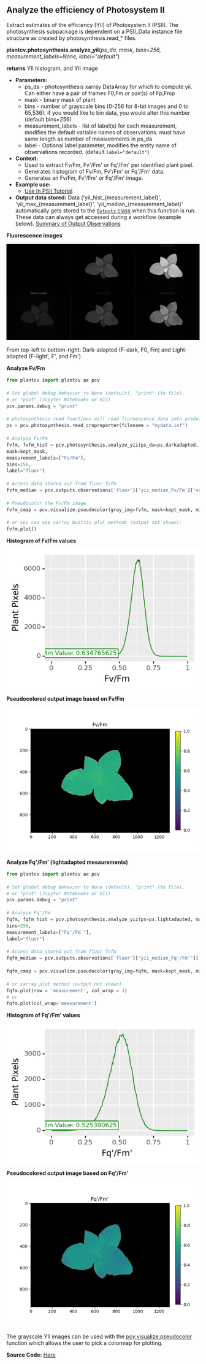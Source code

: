 ## Analyze the efficiency of Photosystem II

Extract estimates of the efficiency (YII) of Photosystem II (PSII). The photosynthesis subpackage is dependent on a PSII_Data instance file structure as created by photosynthesis.read_* files.

**plantcv.photosynthesis.analyze_yii**(*ps_da, mask, bins=256, measurement_labels=None, label="default"*)

**returns** YII histogram, and YII image

- **Parameters:**
    - ps_da - photosynthesis xarray DataArray for which to compute yii. Can either have a pair of frames F0,Fm or pair(s) of Fp,Fmp
    - mask - binary mask of plant
    - bins - number of grayscale bins (0-256 for 8-bit images and 0 to 65,536), if you would like to bin data, you would alter this number (default bins=256)
    - measurement_labels - list of label(s) for each measurement, modifies the default variable names of observations. must have same length as number of measurements in ps_da
    - label - Optional label parameter, modifies the entity name of observations recorded. (default `label="default"`)
- **Context:**
    - Used to extract Fv/Fm, Fv'/Fm' or Fq'/Fm' per identified plant pixel.
    - Generates histogram of Fv/Fm, Fv'/Fm' or Fq'/Fm' data.
    - Generates an Fv/Fm, Fv'/Fm' or Fq'/Fm' image.
- **Example use:**
    - [Use In PSII Tutorial](tutorials/psII_tutorial.md)
- **Output data stored:** Data ('yii_hist_{measurement_label}', 'yii_max_{measurement_label}', 'yii_median_{measurement_label}' automatically gets stored to the 
  [`Outputs` class](outputs.md) when this function is run. These data can always get accessed during a workflow 
  (example below). [Summary of Output Observations](output_measurements.md#summary-of-output-observations)

**Fluorescence images**

![Screenshot](img/documentation_images/fluor_fvfm/fvfm_images.jpg)

From top-left to bottom-right: Dark-adapted (F-dark, F0, Fm) and Light-adapted (F-light', F', and Fm')

**Analyze Fv/Fm**

```python
from plantcv import plantcv as pcv

# Set global debug behavior to None (default), "print" (to file), 
# or "plot" (Jupyter Notebooks or X11)
pcv.params.debug = "print"

# photosynthesis read functions will read fluroescence data into predefined data format that includes at least attribute 'darkadapted'
ps = pcv.photosynthesis.read_cropreporter(filename = "mydata.inf")

# Analyze Fv/Fm    
fvfm, fvfm_hist = pcv.photosynthesis.analyze_yii(ps_da=ps.darkadapted, 
mask=kept_mask, 
measurement_labels=["Fv/Fm"],
bins=256, 
label="fluor")

# Access data stored out from fluor_fvfm
fvfm_median = pcv.outputs.observations['fluor']['yii_median_Fv/Fm']['value']

# Pseudocolor the Fv/Fm image
fvfm_cmap = pcv.visualize.pseudocolor(gray_img=fvfm, mask=kept_mask, min_value=0, max_value=1, title="Fv/Fm")

# or you can use xarray builtin plot methods (output not shown):
fvfm.plot()
```

**Histogram of Fv/Fm values**

![Screenshot](img/documentation_images/fluor_fvfm/fvfm_histogram.png)

**Pseudocolored output image based on Fv/Fm**

![Screenshot](img/documentation_images/fluor_fvfm/fvfm_colormap.png)

**Analyze Fq'/Fm' (lightadapted mesaurements)**

```python
from plantcv import plantcv as pcv

# Set global debug behavior to None (default), "print" (to file), 
# or "plot" (Jupyter Notebooks or X11)
pcv.params.debug = "print"

# Analyze Fq'/Fm'    
fqfm, fqfm_hist = pcv.photosynthesis.analyze_yii(ps=ps.lightadapted, mask=kept_mask,                                                         
bins=256, 
measurement_labels=["Fq'/Fm'"],
label="fluor")

# Access data stored out from fluor_fvfm
fqfm_median = pcv.outputs.observations['fluor']["yii_median_Fq'/Fm'"]['value']

fqfm_cmap = pcv.visualize.pseudocolor(gray_img=fqfm, mask=kept_mask, min_value=0, max_value=1, title="Fq'/Fm'")

# or xarray plot method (output not shown)
fqfm.plot(row = 'measurement', col_wrap = 3)
# or
fqfm.plot(col_wrap='measurement')
```

**Histogram of Fq'/Fm' values**

![Screenshot](img/documentation_images/fluor_fvfm/fqfm_histogram.png)

**Pseudocolored output image based on Fq'/Fm'**

![Screenshot](img/documentation_images/fluor_fvfm/fqfm_colormap.png)

The grayscale YII images can be used with the [pcv.visualize.pseudocolor](visualize_pseudocolor.md) function 
which allows the user to pick a colormap for plotting.

**Source Code:** [Here](https://github.com/danforthcenter/plantcv/blob/master/plantcv/plantcv/photosynthesis/analyze_yii.py)
